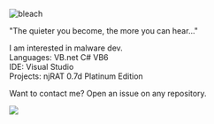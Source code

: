 ![bleach](https://user-images.githubusercontent.com/127018596/223015361-b0c696a0-b5e5-4a1c-b900-611c23fe1e3a.gif)  
  
"The quieter you become, the more you can hear..."  
  
I am interested in malware dev.  
Languages:  VB.net C# VB6  
IDE: Visual Studio  
Projects: njRAT 0.7d Platinum Edition  

Want to contact me? Open an issue on any repository.  

[![](https://komarev.com/ghpvc/?ChimesOfDestruction&color=red)](https://count.getloli.com/get/@ChimesOfDestruction?theme=moebooru)
